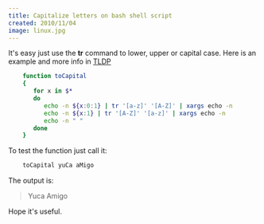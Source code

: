 ```yaml
---
title: Capitalize letters on bash shell script
created: 2010/11/04
image: linux.jpg
---
```


It's easy just use the **tr** command to lower, upper or capital case. Here is an example and more info in [TLDP](https://www.tldp.org/LDP/abs/html/string-manipulation.html)

```bash
    function toCapital
    {
       for x in $*
       do
          echo -n ${x:0:1} | tr '[a-z]' '[A-Z]' | xargs echo -n
          echo -n ${x:1} | tr '[A-Z]' '[a-z]' | xargs echo -n
          echo -n " "
       done
    }
```

To test the function just call it: 

```bash
    toCapital yuCa aMigo
```

The output is:

> Yuca Amigo

Hope it's useful.